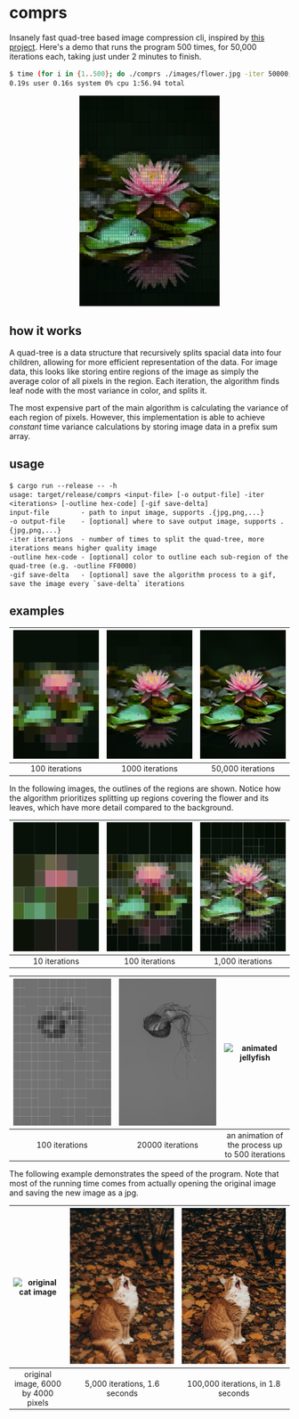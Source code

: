 # comprs

Insanely fast quad-tree based image compression cli, inspired by [this project](https://github.com/Inspiaaa/QuadTreeImageCompression). Here's a demo that runs the program 500 times, for 50,000 iterations each, taking just under 2 minutes to finish.

```bash
$ time (for i in {1..500}; do ./comprs ./images/flower.jpg -iter 50000; done;)
0.19s user 0.16s system 0% cpu 1:56.94 total
```

<div style="text-align: center;">
  <img src="./images/flower-2000.jpg" alt="Flower" style="width: 50%;">
</div>

## how it works

A quad-tree is a data structure that recursively splits spacial data into four children, allowing for more efficient representation of the data. For image data, this looks like storing entire regions of the image as simply the average color of all pixels in the region. Each iteration, the algorithm finds leaf node with the most variance in color, and splits it.

The most expensive part of the main algorithm is calculating the variance of each region of pixels. However, this implementation is able to achieve *constant* time variance calculations by storing image data in a prefix sum array.

## usage

```
$ cargo run --release -- -h
usage: target/release/comprs <input-file> [-o output-file] -iter <iterations> [-outline hex-code] [-gif save-delta]
input-file        - path to input image, supports .{jpg,png,...}
-o output-file    - [optional] where to save output image, supports .{jpg,png,...}
-iter iterations  - number of times to split the quad-tree, more iterations means higher quality image
-outline hex-code - [optional] color to outline each sub-region of the quad-tree (e.g. -outline FF0000)
-gif save-delta   - [optional] save the algorithm process to a gif, save the image every `save-delta` iterations
```

## examples

| ![flower 100 iterations](./images/example1/flower-100.jpg) | ![flower 1000 iterations](./images/example1/flower-1000.jpg) | ![flower 50000 iterations](./images/example1/flower-50000.jpg) |
| :---: | :---: | :---: |
| 100 iterations | 1000 iterations | 50,000 iterations |

In the following images, the outlines of the regions are shown. Notice how the algorithm prioritizes splitting up regions covering the flower and its leaves, which have more detail compared to the background.

| ![flower 10 iterations with outline](./images/example2/flower-10-outline.jpg) | ![flower 100 iterations with outline](./images/example2/flower-100-outline.jpg) | ![flower 1000 iterations with outline](./images/example2/flower-1000-outline.jpg) |
| :---: | :---: | :---: |
| 10 iterations | 100 iterations | 1,000 iterations |

| ![jellyfish with 100 iterations and outline](./images/example3/jellyfish-100-outline.jpg) | ![jellyfish with 20000 iterations](./images/example3/jellyfish-20000.jpg) | ![animated jellyfish](./images/example3/jellyfish_bounce.gif) |
| :---: | :---: | :---: |
| 100 iterations | 20000 iterations | an animation of the process up to 500 iterations |

The following example demonstrates the speed of the program. Note that most of the running time comes from actually opening the original image and saving the new image as a jpg.

| ![original cat image](./images/cat.jpg) | ![cat with 5000 iterations](./images/example4/cat-5000.jpg) | ![cat with 100000 iterations](./images/example4/cat-100000.jpg) |
| :---: | :---: | :---: |
| original image, 6000 by 4000 pixels | 5,000 iterations, 1.6 seconds | 100,000 iterations, in 1.8 seconds |
